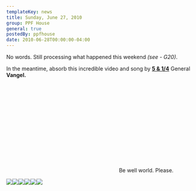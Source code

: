```yaml
---
templateKey: news
title: Sunday, June 27, 2010
group: PPF House
general: true
postedBy: ppfhouse
date: 2010-06-28T00:00:00-04:00
---
```

No words. Still processing what happened this weekend *(see - G20)*.

In the meantime, absorb this incredible video and song by [**5 &amp; 1/4**](http://5and1quarter.bandcamp.com/) General **Vangel.**

 <object height="236" width="295"> <param name="movie" value="http://www.youtube.com/v/CPpoWBZezX0"></param> <param name="allowFullScreen" value="true"></param> <param name="allowscriptaccess" value="always"></param> <embed allowfullscreen="true" allowscriptaccess="always" height="236" src="http://www.youtube.com/v/CPpoWBZezX0" type="application/x-shockwave-flash" width="295"></embed> </object>Be well world. Please.

[![](http://www.ppfhouse.com/myspaceimages/tw1.jpg)](http://www.twitter.com/ppfhouse)[![](http://www.ppfhouse.com/myspaceimages/fb1.jpg)](http://www.facebook.com/ppfhouse)[![](http://www.ppfhouse.com/myspaceimages/tb1.jpg)](http://leo37.tumblr.com)[![](http://www.ppfhouse.com/myspaceimages/ms1.jpg)](http://www.myspace.com/ppfhouse)[![](http://www.ppfhouse.com/myspaceimages/yt1.jpg)](http://www.youtube.com/ppfhouse)[![](http://www.ppfhouse.com/myspaceimages/bc1.jpg)](http://ppfhouse.bandcamp.com)